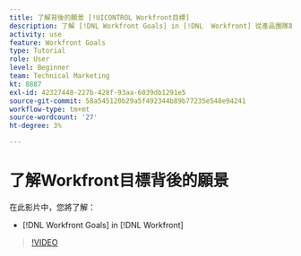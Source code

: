 ```yaml
---
title: 了解背後的願景 [!UICONTROL Workfront目標]
description: 了解 [!DNL Workfront Goals] in [!DNL  Workfront] 從產品團隊取得。
activity: use
feature: Workfront Goals
type: Tutorial
role: User
level: Beginner
team: Technical Marketing
kt: 8887
exl-id: 42327448-227b-428f-93aa-6039db1291e5
source-git-commit: 58a545120b29a5f492344b89b77235e548e94241
workflow-type: tm+mt
source-wordcount: '27'
ht-degree: 3%

---
```


# 了解Workfront目標背後的願景

在此影片中，您將了解：

* [!DNL Workfront Goals] in [!DNL  Workfront]

>[!VIDEO](https://video.tv.adobe.com/v/335181/?quality=12)
